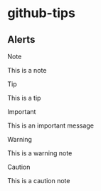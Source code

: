 # github-tips

## Alerts

> [!NOTE]
> This is a note

> [!TIP]
> This is a tip

> [!IMPORTANT]
> This is an important message

> [!WARNING]
> This is a warning note

> [!CAUTION]
> This is a caution note
